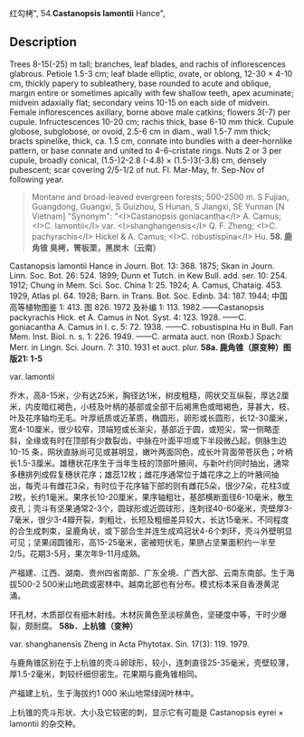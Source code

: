红勾栲",
54.**Castanopsis lamontii** Hance",

## Description
Trees 8-15(-25) m tall; branches, leaf blades, and rachis of inflorescences glabrous. Petiole 1.5-3 cm; leaf blade elliptic, ovate, or oblong, 12-30 ×  4-10 cm, thickly papery to subleathery, base rounded to acute and oblique, margin entire or sometimes apically with few shallow teeth, apex acuminate; midvein adaxially flat; secondary veins 10-15 on each side of midvein. Female inflorescences axillary, borne above male catkins; flowers 3(-7) per cupule. Infructescences 10-20 cm; rachis thick, base 6-10 mm thick. Cupule globose, subglobose, or ovoid, 2.5-6 cm in diam., wall 1.5-7 mm thick; bracts spinelike, thick, ca. 1.5 cm, connate into bundles with a deer-hornlike pattern, or base connate and united to 4-6-cristate rings. Nuts 2 or 3 per cupule, broadly conical, (1.5-)2-2.8 (-4.8) ×  (1.5-)3(-3.8) cm, densely pubescent; scar covering 2/5-1/2 of nut. Fl. Mar-May, fr. Sep-Nov of following year.

> Montane and broad-leaved evergreen forests; 500-2500 m. S Fujian, Guangdong, Guangxi, S Guizhou, S Hunan, S Jiangxi, SE Yunnan [N Vietnam]
  "Synonym": "&lt;I&gt;Castanopsis goniacantha&lt;/I&gt; A. Camus; &lt;I&gt;C. lamontii&lt;/I&gt; var. &lt;I&gt;shanghangensis&lt;/I&gt; Q. F. Zheng; &lt;I&gt;C. pachyrachis&lt;/I&gt; Hickel &amp; A. Camus; &lt;I&gt;C. robustispina&lt;/I&gt; Hu.
**58. 鹿角锥 臭栲，箐板栗，黑炭木（云南）**

Castanopsis lamontii Hance in Journ. Bot. 13: 368. 1875; Skan in Journ. Linn. Soc. Bot. 26: 524. 1899; Dunn et Tutch. in Kew Bull. add. ser. 10: 254. 1912; Chung in Mem. Sci. Soc. China 1: 25. 1924; A. Camus, Chataig. 453. 1929, Atlas pl. 64. 1928; Barn. in Trans. Bot. Soc. Edinb. 34: 187. 1944; 中国高等植物图鉴 1: 413. 图 826. 1972 及补编 1: 113. 1982.——Castanopsis packyrachis Hick. et A. Camus in Not. Syst. 4: 123. 1928. ——C. goniacantha A. Camus in l. c. 5: 72. 1938. ——C. robustispina Hu in Bull. Fan Mem. Inst. Biol. n. s. 1: 226. 1949. ——C. armata auct. non (Roxb.) Spach: Merr. in Lingn. Sci. Journ. 7: 310. 1931 et auct. plur.
**58a. 鹿角锥（原变种）图版21: 1-5**

var. lamontii

乔木，高8-15米，少有达25米，胸径达1米，树皮粗糙，网状交互纵裂，厚达2厘米，内皮暗红褐色，小枝及叶柄的基部或全部干后褐黑色或暗褐色，芽甚大，枝、叶及花序轴均无毛。叶厚纸质或近革质，椭圆形，卵形或长圆形，长12-30厘米，宽4-10厘米，很少较窄，顶端短或长渐尖，基部近于圆，或短尖，常一侧略歪斜，全缘或有时在顶部有少数裂齿，中脉在叶面平坦或下半段微凸起，侧脉生边10-15 条，网状直脉尚可见或甚明显，嫩叶两面同色，成长叶背面带苍灰色；叶柄长1.5-3厘米。雄穗状花序生于当年生枝的顶部叶腋间，与新叶约同时抽出，通常多穗排列成假复穗状花序；雄蕊12枚；雌花序通常位于雄花序之上的叶腋间抽出，每壳斗有雌花3朵，有时位于花序轴下部的则有雌花5朵，很少7朵，花柱3或2枚，长约1毫米。果序长10-20厘米，果序轴粗壮，基部横断面径6-10毫米，散生皮孔；壳斗有坚果通常2-3个，圆球形或近圆球形，连刺径40-60毫米，壳壁厚3-7毫米，很少3-4瓣开裂，刺粗壮，长短及粗细差异较大，长达15毫米，不同程度的合生成刺束，呈鹿角状，或下部合生并连生成鸡冠状4-6个刺环，壳斗外壁明显可见；坚果阔圆锥形，高15-25毫米，密被短伏毛，果脐占坚果面积约一半至2/5。花期3-5月，果次年9-11月成熟。

产福建、江西、湖南、贵州四省南部、广东全境、广西大部、云南东南部。生于海拔500-2 500米山地疏或密林中。越南北部也有分布。模式标本采自香港黄泥涌。

环孔材，木质部仅有细木射线。木材灰黄色至淡棕黄色，坚硬度中等，干时少爆裂，颇耐腐。
**58b．上杭锥（变种）**

var. shanghanensis Zheng in Acta Phytotax. Sin. 17(3): 119. 1979.

与鹿角锥区别在于上杭锥的壳斗卵球形，较小，连刺直径25-35毫米，壳壁较薄，厚1.5-2毫米，刺较纤细但密生。花果期与鹿角锥相同。

产福建上杭，生于海拔约1 000 米山地常绿阔叶林中。

上杭锥的壳斗形状、大小及它较密的刺，显示它有可能是 Castanopsis eyrei × lamontii 的杂交种。
